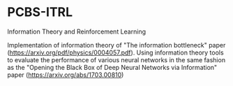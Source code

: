 # PCBS-ITRL
Information Theory and Reinforcement Learning

Implementation of information theory of "The information bottleneck" paper
(https://arxiv.org/pdf/physics/0004057.pdf). 
Using information theory tools to evaluate the performance of various neural networks in the same fashion as the 
"Opening the Black Box of Deep Neural Networks via Information" paper (https://arxiv.org/abs/1703.00810) 
